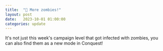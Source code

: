 ```yaml
---
title:  "🧟 More zombies!"
layout: post
date:   2023-10-01 01:00:00
categories: update
---
```

It's not just this week's campaign level that got infected with zombies, 
you can also find them as a new mode in Conquest!
